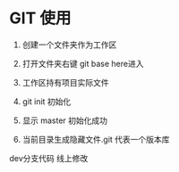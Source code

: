 # GIT 使用
1. 创建一个文件夹作为工作区
2. 打开文件夹右键 git base here进入
3. 工作区持有项目实际文件

1. git init 初始化
2. 显示 master 初始化成功
3. 当前目录生成隐藏文件.git 代表一个版本库

dev分支代码 线上修改

